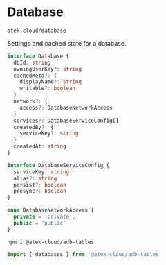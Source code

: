# Database

`atek.cloud/database`

Settings and cached state for a database.

```typescript
interface Database {
  dbId: string
  owningUserKey?: string
  cachedMeta?: {
    displayName?: string
    writable?: boolean
  }
  network?: {
    access?: DatabaseNetworkAccess
  }
  services?: DatabaseServiceConfig[]
  createdBy?: {
    serviceKey?: string
  }
  createdAt: string
}

interface DatabaseServiceConfig {
  serviceKey: string
  alias?: string
  persist?: boolean
  presync?: boolean
}

enum DatabaseNetworkAccess {
  private = 'private',
  public = 'public'
}
```

```
npm i @atek-cloud/adb-tables
```

```typescript
import { databases } from '@atek-cloud/adb-tables
```
